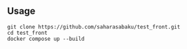 ## Usage
  ```
  git clone https://github.com/saharasabaku/test_front.git
  cd test_front
  docker compose up --build
  ```